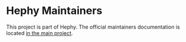# Hephy Maintainers

This project is part of Hephy. The official maintainers documentation is
located [in the main project](https://github.com/deiscc/deis/blob/master/MAINTAINERS.md).
